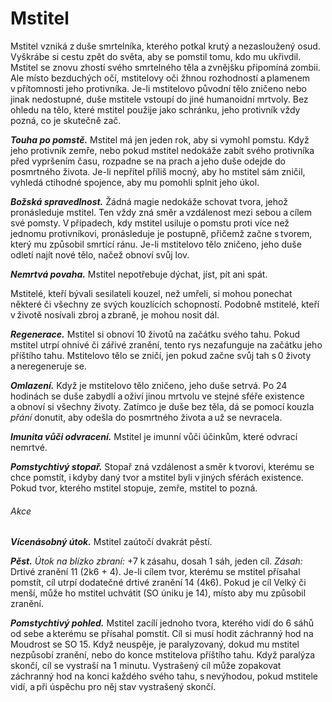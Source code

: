 # Mstitel
  
Mstitel vzniká z duše smrtelníka, kterého potkal krutý a nezasloužený osud. Vyškrábe si cestu zpět do světa, aby se pomstil tomu, kdo mu ukřivdil. Mstitel se znovu zhostí svého smrtelného těla a zvnějšku připomíná zombii. Ale místo bezduchých očí, mstitelovy oči žhnou rozhodností a plamenem v přítomnosti jeho protivníka. Je-li mstitelovo původní tělo zničeno nebo jinak nedostupné, duše mstitele vstoupí do jiné humanoidní mrtvoly. Bez ohledu na tělo, které mstitel použije jako schránku, jeho protivník vždy pozná, co je skutečně zač.
  
***Touha po pomstě.*** Mstitel má jen jeden rok, aby si vymohl pomstu. Když jeho protivník zemře, nebo pokud mstitel nedokáže zabít svého protivníka před vypršením času, rozpadne se na prach a jeho duše odejde do posmrtného života. Je-li nepřítel příliš mocný, aby ho mstitel sám zničil, vyhledá ctihodné spojence, aby mu pomohli splnit jeho úkol.
  
***Božská spravedlnost.*** Žádná magie nedokáže schovat tvora, jehož pronásleduje mstitel. Ten vždy zná směr a vzdálenost mezi sebou a cílem své pomsty. V případech, kdy mstitel usiluje o pomstu proti více než jednomu protivníkovi, pronásleduje je postupně, přičemž začne s tvorem, který mu způsobil smrtící ránu. Je-li mstitelovo tělo zničeno, jeho duše odletí najít nové tělo, načež obnoví svůj lov.
  
***Nemrtvá povaha.*** Mstitel nepotřebuje dýchat, jíst, pít ani spát.
  
  
<Card header="Varianta: mstitelé s kouzly a zbraněmi">
  
Mstitelé, kteří bývali sesilateli kouzel, než umřeli, si mohou ponechat některé či všechny ze svých kouzlících schopností. Podobně mstitelé, kteří v životě nosívali zbroj a zbraně, je mohou nosit dál.

</Card>
  
<Monster 
    title="Mstitel"
    subtitle="Střední nemrtvý, neutrální"
    armor-class="13 (kožená zbroj)"
    hit-points="136 (16k8 + 64)"
    speed="6 sáhů"
    str="18 (+4)"
    dex="14 (+2)"
    con="18 (+4)"
    int="13 (+1)"
    wis="16 (+3)"
    cha="18 (+4)"
    saving-throws="Sil +7, Odl +7, Mdr +6, Cha +7"
    skills=""
    damage-vulnerabilities=""
    damage-resistances="nekrotická, psychická"
    damage-immunities="jedová"
    condition-immunities="ochromený, otrávený, paralyzovaný, únava, vystrašený, zmámený"
    senses="vidění ve tmě 12 sáhů, pasivní Vnímání 13"
    languages="jazyky, které znal za života"
    challenge="5 (1 800 ZK)"
    >

***Regenerace.*** Mstitel si obnoví 10 životů na začátku svého tahu. Pokud mstitel utrpí ohnivé či zářivé zranění, tento rys nezafunguje na začátku jeho příštího tahu. Mstitelovo tělo se zničí, jen pokud začne svůj tah s 0 životy a neregeneruje se.
  
***Omlazení.*** Když je mstitelovo tělo zničeno, jeho duše setrvá. Po 24 hodinách se duše zabydlí a oživí jinou mrtvolu ve stejné sféře existence a obnoví si všechny životy. Zatímco je duše bez těla, dá se pomocí kouzla *přání* donutit, aby odešla do posmrtného života a už se nevracela.
  
***Imunita vůči odvracení.*** Mstitel je imunní vůči účinkům, které odvrací nemrtvé.
  
***Pomstychtivý stopař.*** Stopař zná vzdálenost a směr k tvorovi, kterému se chce pomstít, i kdyby daný tvor a mstitel byli v jiných sférách existence. Pokud tvor, kterého mstitel stopuje, zemře, mstitel to pozná.
  
###### Akce
  
***Vícenásobný útok.*** Mstitel zaútočí dvakrát pěstí.
  
***Pěst.*** *Útok na blízko zbraní:* +7 k zásahu, dosah 1 sáh, jeden cíl. *Zásah:* Drtivé zranění 11 (2k6 + 4). Je-li cílem tvor, kterému se mstitel přísahal pomstít, cíl utrpí dodatečné drtivé zranění 14 (4k6). Pokud je cíl Velký či menší, může ho mstitel uchvátit (SO úniku je 14), místo aby mu způsobil zranění.
  
***Pomstychtivý pohled.*** Mstitel zacílí jednoho tvora, kterého vidí do 6 sáhů od sebe a kterému se přísahal pomstít. Cíl si musí hodit záchranný hod na Moudrost se SO 15. Když neuspěje, je paralyzovaný, dokud mu mstitel nezpůsobí zranění, nebo do konce mstitelova příštího tahu. Když paralýza skončí, cíl se vystraší na 1 minutu. Vystrašený cíl může zopakovat záchranný hod na konci každého svého tahu, s nevýhodou, pokud mstitele vidí, a při úspěchu pro něj stav vystrašený skončí.

</Monster> 

